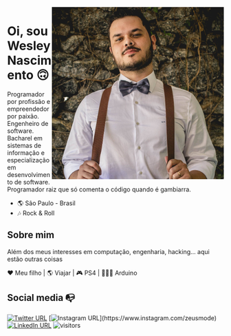 <img align="right" width="400" height="400" src="https://raw.githubusercontent.com/ZeusMode/zeusmode/master/profile.jpg">


# Oi, sou Wesley Nascimento 🙃

Programador por profissão e empreendedor por paixão. Engenheiro de software. Bacharel em sistemas de informação e especialização em desenvolvimento de software. Programador raiz que só comenta o código quando é gambiarra.

- 🌎 São Paulo - Brasil
- 🎶 Rock & Roll

## Sobre mim

Além dos meus interesses em computação, engenharia, hacking… aqui estão outras coisas

❤️ Meu filho | 🌎 Viajar | 🎮 PS4 | 🧑🏻‍💻 Arduino


## Social media :mailbox_with_no_mail:

[![Twitter URL](https://img.shields.io/twitter/url?color=%231DA1F2&label=follow&logo=twitter&logoColor=%231DA1F2&style=flat-square&url=https%3A%2F%2Fwww.reddit.com%2Fuser%2FFatChicken277)](https://twitter.com/wesley_cintra)
[![Instagram URL](https://img.shields.io/twitter/url?color=%23fb3958&label=follow&logo=instagram&logoColor=%23fb3958&style=flat-square&url=https%3A%2F%2Fwww.instagram.com%2Falejorc_)](https://www.instagram.com/zeusmode)
[![LinkedIn URL](https://img.shields.io/twitter/url?color=%230072b1&label=connect&logo=linkedin&logoColor=%230072b1&style=flat-square&url=https%3A%2F%2Fwww.linkedin.com%2Fin%2Fwesley-cintra%2F)](https://www.linkedin.com/in/wesley-cintra-98014722)
![visitors](https://visitor-badge.glitch.me/badge?page_id=ZeusMode.ZeusMode)
